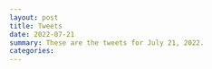 ```yaml
---
layout: post
title: Tweets
date: 2022-07-21
summary: These are the tweets for July 21, 2022.
categories:
---
```


